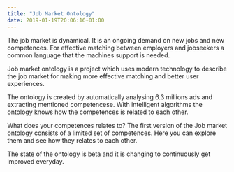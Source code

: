 ```yaml
---
title: "Job Market Ontology"
date: 2019-01-19T20:06:16+01:00
---
```


The job market is dynamical. It is an ongoing demand on new jobs and new competences.
For effective matching between employers and jobseekers a common language that the machines support is needed.

Job market ontology is a project which uses modern technology to describe the job market for making more effective matching and better user experiences.

The ontology is created by automatically analysing 6.3 millions ads and extracting mentioned competencese. With intelligent algorithms the ontology knows how the competences is related to each other.

What does your competences relates to?
The first version of the Job market ontology consists of a limited set of competences. Here you can explore them and see how they relates to each other.

The state of the ontology is beta and it is changing to continuously get improved everyday.
